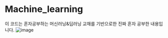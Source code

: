 # Machine_learning
이 코드는 혼자공부하는 머신러닝&딥러닝 교재를 기반으로한 
진짜 혼자 공부한 내용입니다.
![image](https://github.com/ImJaeSung/Machine_learning/assets/113405066/c2895417-26b1-4471-8cba-54c103a11584)

